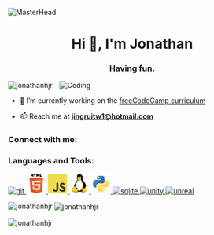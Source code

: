 ![MasterHead](https://media1.giphy.com/headers/GitHub/w8ZJLtJbmuph.gif)
<h1 align="center">Hi 👋, I'm Jonathan</h1>
<h3 align="center">Having fun.</h3>
<img align="right" alt="Coding" width="400" src="https://cdn.dribbble.com/users/1162077/screenshots/3848914/programmer.gif"]

<p align="left"> <img src="https://komarev.com/ghpvc/?username=jonathanhjr&label=Profile%20views&color=0e75b6&style=flat" alt="jonathanhjr" /> </p>

- 🔭 I’m currently working on the [freeCodeCamp curriculum](https://www.freecodecamp.org/JonathanR)

- 📫 Reach me at **jingruitw1@hotmail.com**

<h3 align="left">Connect with me:</h3>
<p align="left">
</p>

<h3 align="left">Languages and Tools:</h3>
<p align="left"> <a href="https://git-scm.com/" target="_blank" rel="noreferrer"> <img src="https://www.vectorlogo.zone/logos/git-scm/git-scm-icon.svg" alt="git" width="40" height="40"/> </a> <a href="https://www.w3.org/html/" target="_blank" rel="noreferrer"> <img src="https://raw.githubusercontent.com/devicons/devicon/master/icons/html5/html5-original-wordmark.svg" alt="html5" width="40" height="40"/> </a> <a href="https://developer.mozilla.org/en-US/docs/Web/JavaScript" target="_blank" rel="noreferrer"> <img src="https://raw.githubusercontent.com/devicons/devicon/master/icons/javascript/javascript-original.svg" alt="javascript" width="40" height="40"/> </a> <a href="https://www.linux.org/" target="_blank" rel="noreferrer"> <img src="https://raw.githubusercontent.com/devicons/devicon/master/icons/linux/linux-original.svg" alt="linux" width="40" height="40"/> </a> <a href="https://www.python.org" target="_blank" rel="noreferrer"> <img src="https://raw.githubusercontent.com/devicons/devicon/master/icons/python/python-original.svg" alt="python" width="40" height="40"/> </a> <a href="https://www.sqlite.org/" target="_blank" rel="noreferrer"> <img src="https://www.vectorlogo.zone/logos/sqlite/sqlite-icon.svg" alt="sqlite" width="40" height="40"/> </a> <a href="https://unity.com/" target="_blank" rel="noreferrer"> <img src="https://www.vectorlogo.zone/logos/unity3d/unity3d-icon.svg" alt="unity" width="40" height="40"/> </a> <a href="https://unrealengine.com/" target="_blank" rel="noreferrer"> <img src="https://raw.githubusercontent.com/kenangundogan/fontisto/036b7eca71aab1bef8e6a0518f7329f13ed62f6b/icons/svg/brand/unreal-engine.svg" alt="unreal" width="40" height="40"/> </a> </p>

<p><img align="left" src="https://github-readme-stats.vercel.app/api/top-langs?username=jonathanhjr&show_icons=true&locale=en&layout=compact" alt="jonathanhjr" /></p>

<p>&nbsp;<img align="center" src="https://github-readme-stats.vercel.app/api?username=jonathanhjr&show_icons=true&locale=en" alt="jonathanhjr" /></p>

<p><img align="center" src="https://github-readme-streak-stats.herokuapp.com/?user=jonathanhjr&" alt="jonathanhjr" /></p>
